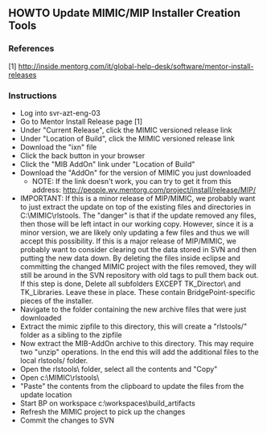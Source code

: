 HOWTO Update MIMIC/MIP Installer Creation Tools
------------------------------------------------

### References
[1] http://inside.mentorg.com/it/global-help-desk/software/mentor-install-releases  


### Instructions
- Log into svr-azt-eng-03
- Go to Mentor Install Release page [1]
- Under "Current Release", click the MIMIC versioned release link
- Under "Location of Build", click the MIMIC versioned release link
- Download the "ixn" file
- Click the back button in your browser
- Click the "MIB AddOn" link under "Location of Build"
- Download the "AddOn" for the version of MIMIC you just downloaded
  - NOTE: If the link doesn't work, you can try to get it from this address: http://people.wv.mentorg.com/project/install/release/MIP/
- IMPORTANT: If this is a minor release of MIP/MIMIC, we probably want to just extract the update on top of the existing files and
  directories in C:\MIMIC\rlstools.  The "danger" is that if the update removed any files, then those will be left intact
  in our working copy.  However, since it is a minor version, we are likely only updating a few files and thus we will 
  accept this possibility.  If this is a major release of MIP/MIMIC, we probably want to consider clearing out the data 
  stored in SVN and then putting the new data down.  By deleting the files inside eclipse and committing the changed MIMIC
  project with the files removed, they will still be around in the SVN repository with old tags to pull them back out.  If
  this step is done, Delete all subfolders EXCEPT TK_Director\ and TK_Libraries\.  Leave these in place.  These contain 
  BridgePoint-specific pieces of the installer.
- Navigate to the folder containing the new archive files that were just downloaded
- Extract the mimic zipfile to this directory, this will create a "rlstools/" folder as a sibling to the zipfile
- Now extract the MIB-AddOn archive to this directory.  This may require two "unzip" operations.  In the end this will
  add the additional files to the local rlstools/ folder.  
- Open the rlstools\ folder, select all the contents and "Copy"
- Open c:\MIMIC\rlstools\
- "Paste" the contents from the clipboard to update the files from the update location  
- Start BP on workspace c:\workspaces\build_artifacts
- Refresh the MIMIC project to pick up the changes
- Commit the changes to SVN
